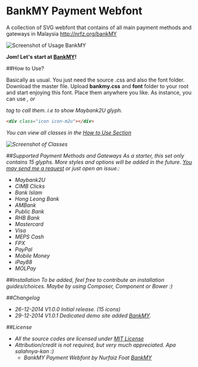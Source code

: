 BankMY Payment Webfont
======================

A collection of SVG webfont that contains of all main payment methods and gateways in Malaysia http://nrfz.org/bankMY

![Screenshot of Usage BankMY](linkhere)

**Jom! Let's start at [BankMY](http://nrfz.org/bankMY)!**

##How to Use?

Basically as usual. You just need the source .css and also the font folder. Download the master file.
Upload **bankmy.css** and **font** folder to your root and start enjoying this font.
Place them anywhere you like. As instance, you can use <i>, <span> or <div> tag to call them.
i.e to show Maybank2U glyph.

```html
<div class="icon icon-m2u"></div>
```

You can view all classes in the [How to Use Section](http://nrfz.org/bankMY/#howto)

![Screenshot of Classes](linkhere)

##Supported Payment Methods and Gateways
As a starter, this set only contains 15 glyphs.
More styles and options will be added in the future.
[You may send me a request](mailto:faiz@nrfz.org) or just open an issue.:

* Maybank2U
* CIMB Clicks
* Bank Islam
* Hong Leong Bank
* AMBank
* Public Bank
* RHB Bank
* Mastercard
* Visa
* MEPS Cash
* FPX
* PayPal
* Mobile Money
* iPay88
* MOLPay

##Installation
To be added, feel free to contribute an installation guides/choices.
Maybe by using Composer, Component or Bower :)

##Changelog
- 26-12-2014 V1.0.0 Initial release. (15 icons)
- 29-12-2014 V1.0.1 Dedicated demo site added [BankMY](http://nrfz.org/bankMY).

##License
- All the source codes are licensed under [MIT License](http://opensource.org/licenses/mit-license.html)
- Attribution/credit is not required, but very much appreciated. Apa salahnya-kan :)
  - BankMY Payment Webfont by Nurfaiz Foat [BankMY](http://nrfz.org/bankMY)

